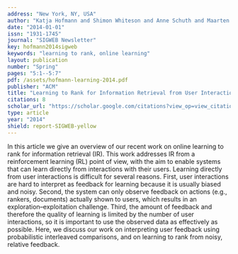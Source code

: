 ```yaml
---
address: "New York, NY, USA"
author: "Katja Hofmann and Shimon Whiteson and Anne Schuth and Maarten de Rijke"
date: "2014-01-01"
issn: "1931-1745"
journal: "SIGWEB Newsletter"
key: hofmann2014sigweb
keywords: "learning to rank, online learning"
layout: publication
number: "Spring"
pages: "5:1--5:7"
pdf: /assets/hofmann-learning-2014.pdf
publisher: "ACM"
title: "Learning to Rank for Information Retrieval from User Interactions"
citations: 8
scholar_url: "https://scholar.google.com/citations?view_op=view_citation&hl=en&user=Y3ahb_wAAAAJ&pagesize=100&citation_for_view=Y3ahb_wAAAAJ:g3aElNc5_aQC"
type: article
year: "2014"
shield: report-SIGWEB-yellow
---
```


In this article we give an overview of our recent work on online learning to rank for information retrieval (IR). This
work addresses IR from a reinforcement learning (RL) point of view, with the aim to enable systems that can learn
directly from interactions with their users. Learning directly from user interactions is difficult for several reasons.
First, user interactions are hard to interpret as feedback for learning because it is usually biased and noisy. Second,
the system can only observe feedback on actions (e.g., rankers, documents) actually shown to users, which results in an
exploration–exploitation challenge. Third, the amount of feedback and therefore the quality of learning is limited by
the number of user interactions, so it is important to use the observed data as effectively as possible. Here, we
discuss our work on interpreting user feedback using probabilistic interleaved comparisons, and on learning to rank from
noisy, relative feedback.
